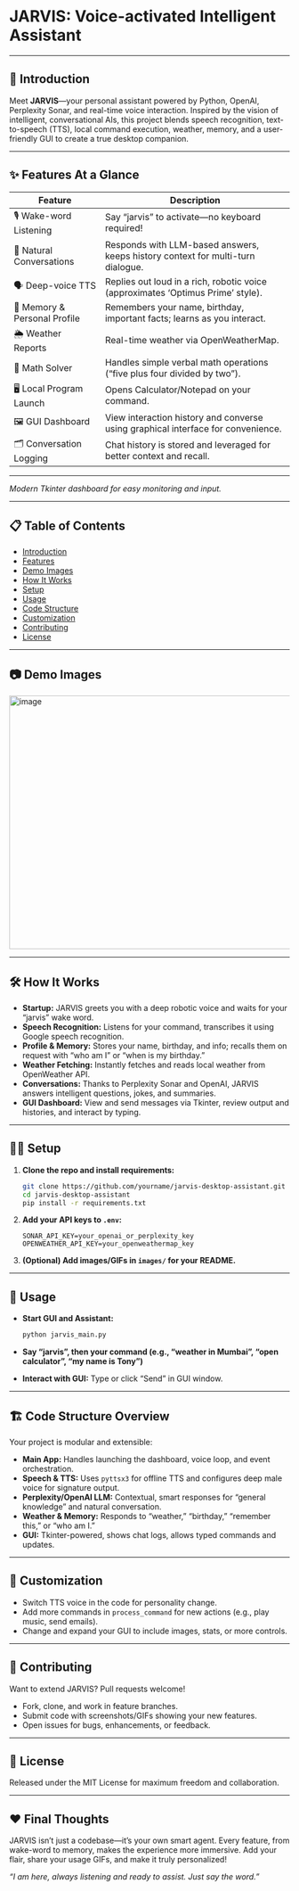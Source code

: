 # JARVIS: Voice-activated Intelligent Assistant



***

## 🧠 Introduction

Meet **JARVIS**—your personal assistant powered by Python, OpenAI, Perplexity Sonar, and real-time voice interaction. Inspired by the vision of intelligent, conversational AIs, this project blends speech recognition, text-to-speech (TTS), local command execution, weather, memory, and a user-friendly GUI to create a true desktop companion.

***

## ✨ Features At a Glance

| Feature                                 | Description                                                                               |
|------------------------------------------|-------------------------------------------------------------------------------------------|
| 🎙️ Wake-word Listening                  | Say “jarvis” to activate—no keyboard required!                                            |
| 💬 Natural Conversations                | Responds with LLM-based answers, keeps history context for multi-turn dialogue.           |
| 🗣️ Deep-voice TTS                       | Replies out loud in a rich, robotic voice (approximates ‘Optimus Prime’ style).           |
| 📝 Memory & Personal Profile             | Remembers your name, birthday, important facts; learns as you interact.                   |
| 🌦️ Weather Reports                      | Real-time weather via OpenWeatherMap.                                                     |
| 🧮 Math Solver                           | Handles simple verbal math operations (“five plus four divided by two”).                  |
| 🖥️ Local Program Launch                  | Opens Calculator/Notepad on your command.                                                 |
| 🖼️ GUI Dashboard                        | View interaction history and converse using graphical interface for convenience.           |
| 🗂️ Conversation Logging                  | Chat history is stored and leveraged for better context and recall.                       |

***


*Modern Tkinter dashboard for easy monitoring and input.*

***

## 📋 Table of Contents

- [Introduction](#introduction)
- [Features](#features-at-a-glance)
- [Demo Images](#demo-images)
- [How It Works](#how-it-works)
- [Setup](#setup)
- [Usage](#usage)
- [Code Structure](#code-structure)
- [Customization](#customization)
- [Contributing](#contributing)
- [License](#license)

***

## 📷 Demo Images

<img width="1388" height="455" alt="image" src="https://github.com/user-attachments/assets/aee5798b-0234-41c7-9d5c-d1fa28cfb54c" />

***

## 🛠️ How It Works

- **Startup:** JARVIS greets you with a deep robotic voice and waits for your “jarvis” wake word.
- **Speech Recognition:** Listens for your command, transcribes it using Google speech recognition.
- **Profile & Memory:** Stores your name, birthday, and info; recalls them on request with “who am I” or “when is my birthday.”
- **Weather Fetching:** Instantly fetches and reads local weather from OpenWeather API.
- **Conversations:** Thanks to Perplexity Sonar and OpenAI, JARVIS answers intelligent questions, jokes, and summaries.
- **GUI Dashboard:** View and send messages via Tkinter, review output and histories, and interact by typing.

***

## 🧑‍💻 Setup

1. **Clone the repo and install requirements:**
   ```bash
   git clone https://github.com/yourname/jarvis-desktop-assistant.git
   cd jarvis-desktop-assistant
   pip install -r requirements.txt
   ```

2. **Add your API keys to `.env`:**
   ```
   SONAR_API_KEY=your_openai_or_perplexity_key
   OPENWEATHER_API_KEY=your_openweathermap_key
   ```

3. **(Optional) Add images/GIFs in `images/` for your README.**

***

## 🚦 Usage

- **Start GUI and Assistant:**
   ```bash
   python jarvis_main.py
   ```
- **Say “jarvis”, then your command (e.g., “weather in Mumbai”, “open calculator”, “my name is Tony”)**

- **Interact with GUI:** Type or click “Send” in GUI window.

***

## 🏗️ Code Structure Overview

Your project is modular and extensible:
- **Main App:** Handles launching the dashboard, voice loop, and event orchestration.
- **Speech & TTS:** Uses `pyttsx3` for offline TTS and configures deep male voice for signature output.
- **Perplexity/OpenAI LLM:** Contextual, smart responses for “general knowledge” and natural conversation.
- **Weather & Memory:** Responds to “weather,” “birthday,” “remember this,” or “who am I.”
- **GUI:** Tkinter-powered, shows chat logs, allows typed commands and updates.

***

## 🎨 Customization

- Switch TTS voice in the code for personality change.
- Add more commands in `process_command` for new actions (e.g., play music, send emails).
- Change and expand your GUI to include images, stats, or more controls.

***

## 🤝 Contributing

Want to extend JARVIS? Pull requests welcome!
- Fork, clone, and work in feature branches.
- Submit code with screenshots/GIFs showing your new features.
- Open issues for bugs, enhancements, or feedback.

***

## 📜 License

Released under the MIT License for maximum freedom and collaboration.

***

## ❤️ Final Thoughts

JARVIS isn’t just a codebase—it’s your own smart agent. Every feature, from wake-word to memory, makes the experience more immersive. Add your flair, share your usage GIFs, and make it truly personalized!

*“I am here, always listening and ready to assist. Just say the word.”*
